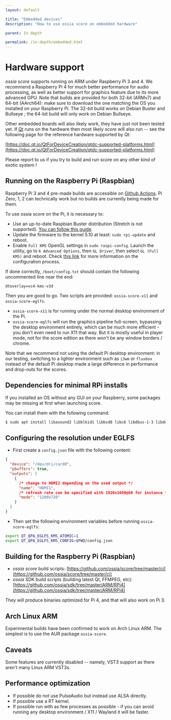 ```yaml
---
layout: default

title: "Embedded devices"
description: "How to use ossia score on embedded hardware"

parent: In depth

permalink: /in-depth/embedded.html
---
```


# Hardware support

*ossia score* supports running on ARM under Raspberry Pi 3 and 4. We recommend a Raspberry Pi 4 for much better performance for audio processing, as well as better support for graphics feature due to its more advanced GPU.
Note that builds are provided for both 32-bit (ARMv7) and 64-bit (AArch64): make sure to download the one matching the OS you installed on your Raspberry Pi. The 32-bit build works on Debian Buster and Bullseye ; the 64-bit build will only work on Debian Bullseye.

Other embedded boards will also likely work, they have just not been tested yet. If [Qt](https://qt.io) runs on the hardware then most likely *score* will also run -- see the following page for the reference hardware supported by Qt:

[https://doc.qt.io/QtForDeviceCreation/qtdc-supported-platforms.html](https://doc.qt.io/QtForDeviceCreation/qtdc-supported-platforms.html)

Please report to us if you try to build and run score on any other kind of exotic system !

## Running on the Raspberry Pi (Raspbian)

Raspberry Pi 3 and 4 pre-made builds are accessible on [Github Actions](https://github.com/ossia/score/actions). Pi Zero, 1, 2 can technically work but no builds are currently being made for them.

To use ossia score on the Pi, it is necessary to:

- Use an up-to-date Raspbian Buster distribution (Stretch is not supported). [You can follow this guide](http://baddotrobot.com/blog/2019/08/29/upgrade-raspian-stretch-to-buster/).
- Update the firmware to the kernel 5.10 at least: `sudo rpi-update` and reboot.
- Enable `Full KMS` OpenGL settings in `sudo raspi-config`. Launch the utility, go to `6 Advanced Options`, then `GL Driver`, then select `GL (Full KMS)` and reboot. Check [this link](https://www.raspberrypi.org/documentation/configuration/raspi-config.md) for more information on the configuration process.

If done correctly, `/boot/config.txt` should contain the following uncommented line near the end:

```
dtoverlay=vc4-kms-v3d
```

Then you are good to go. Two scripts are provided: `ossia-score-x11` and `ossia-score-eglfs`.

- `ossia-score-x11` is for running under the normal desktop environment of the Pi.
- `ossia-score-eglfs` will run the graphics pipeline full-screen, bypassing the desktop environment entirely, which can be much more efficient - you don't even need to run X11 that way. But it is mostly useful in player mode, not for the score edition as there won't be any window borders / chrome.

Note that we recommend not using the default Pi desktop environment: in our testing, switching to a lighter environment such as `i3wm` or `fluxbox` instead of the default Pi desktop made a large difference in performance and drop-outs for the scores.

## Dependencies for minimal RPi installs

If you installed an OS without any GUI on your Raspberry, some packages may be missing at first when launching score.

You can install them with the following command:

```bash
$ sudo apt install libasound2 libblkid1 libbsd0 libc6 libdbus-1-3 libdouble-conversion1 libdrm2 libevdev2 libexpat1 libffi6 libgbm1 libgcc1 libgcc-8-dev libgcrypt20 libgles2 libglib2.0-0 libgpg-error0 libgudev-1.0-0 libinput10 libjbig0 libjpeg62-turbo liblz4-1 liblzma5 libmount1 libmtdev1 libmd4c0 libpcre3 libselinux1 libstdc++6 libsystemd0 libtiff5 libtinfo6 libudev1 libuuid1 libwacom2 libwayland-client0 libwayland-cursor0 libwayland-egl1 libwayland-server0 libwebp6 libxcb1 libxcb-icccm4 libxcb-image0 libxcb-input0 libxcb-keysyms1 libxcb-randr0 libxcb-render0 libxcb-render-util0 libxcb-shape0 libxcb-shm0 libxcb-sync1 libxcb-util0 libxcb-xfixes0 libxcb-xinerama0 libxcb-xkb1 libxkbcommon0 libxkbcommon-x11-0 libzstd1 raspi-copies-and-fills zlib1g
```

## Configuring the resolution under EGLFS

* First create a `config.json` file with the following content:

```json
{
  "device": "/dev/dri/card0",
  "pbuffers": true,
  "outputs": [
    {
      /* change to HDMI2 depending on the used output */
      "name": "HDMI1",
      /* refresh rate can be specified with 1920x1080@60 for instance */
      "mode": "1280x720"
    }
  ]
}
```

* Then set the following environment variables before running `ossia-score-eglfs`:

```bash
export QT_QPA_EGLFS_KMS_ATOMIC=1
export QT_QPA_EGLFS_KMS_CONFIG=$PWD/config.json
```

## Building for the Raspberry Pi (Raspbian)

- *ossia score* build scripts: [https://github.com/ossia/score/tree/master/ci](https://github.com/ossia/score/tree/master/ci)
- *ossia* SDK build scripts (building latest Qt, FFMPEG, etc): [https://github.com/ossia/sdk/tree/master/ARM/RPi4](https://github.com/ossia/sdk/tree/master/ARM/RPi4)

They will produce binaries optimized for Pi 4, and that will also work on Pi 3.

## Arch Linux ARM

Experimental builds have been confirmed to work on Arch Linux ARM. The simplest is to use the AUR package `ossia-score`.

## Caveats

Some features are currently disabled -- namely, VST3 support as there aren't many Linux ARM VST3s.

## Performance optimization

- If possible do not use PulseAudio but instead use ALSA directly.
- If possible use a RT kernel.
- If possible run with as few processes as possible - if you can avoid running any desktop environment / X11 / Wayland it will be faster.
